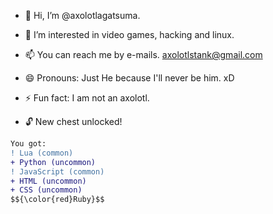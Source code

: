 - 👋 Hi, I’m @axolotlagatsuma.
- 👀 I’m interested in video games, hacking and linux.
- 📫 You can reach me by e-mails. axolotlstank@gmail.com
- 😄 Pronouns: Just He because I'll never be him. xD
- ⚡ Fun fact: I am not an axolotl.

- 🔓 New chest unlocked!
``` diff
You got: 
! Lua (common)
+ Python (uncommon)
! JavaScript (common)
+ HTML (uncommon)
+ CSS (uncommon)
$${\color{red}Ruby}$$
```